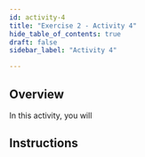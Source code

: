 ```yaml
---
id: activity-4
title: "Exercise 2 - Activity 4"
hide_table_of_contents: true
draft: false
sidebar_label: "Activity 4"

---
```


## Overview
In this activity, you will 


## Instructions
